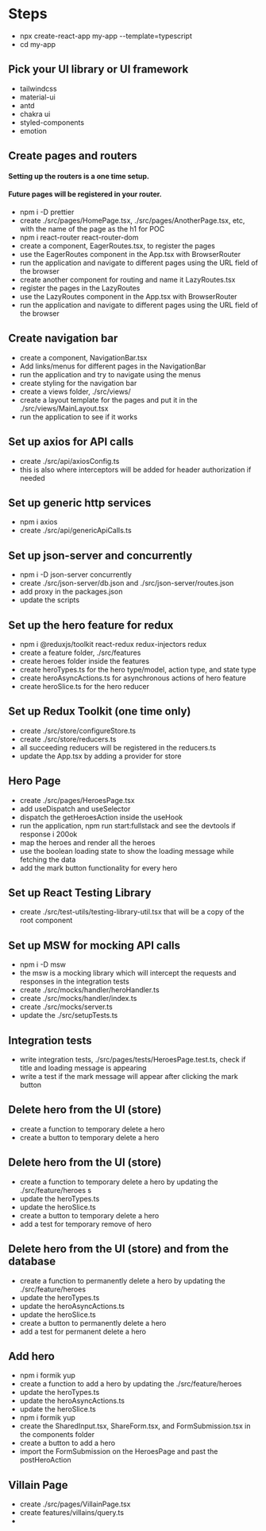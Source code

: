 # Steps

- npx create-react-app my-app --template=typescript
- cd my-app

## Pick your UI library or UI framework

- tailwindcss
- material-ui
- antd
- chakra ui
- styled-components
- emotion

## Create pages and routers

#### Setting up the routers is a one time setup.

#### Future pages will be registered in your router.

- npm i -D prettier
- create ./src/pages/HomePage.tsx, ./src/pages/AnotherPage.tsx, etc, with the name of the page as the h1 for POC
- npm i react-router react-router-dom
- create a component, EagerRoutes.tsx, to register the pages
- use the EagerRoutes component in the App.tsx with BrowserRouter
- run the application and navigate to different pages using the URL field of the browser
- create another component for routing and name it LazyRoutes.tsx
- register the pages in the LazyRoutes
- use the LazyRoutes component in the App.tsx with BrowserRouter
- run the application and navigate to different pages using the URL field of the browser

## Create navigation bar

- create a component, NavigationBar.tsx
- Add links/menus for different pages in the NavigationBar
- run the application and try to navigate using the menus
- create styling for the navigation bar
- create a views folder, ./src/views/
- create a layout template for the pages and put it in the ./src/views/MainLayout.tsx
- run the application to see if it works

## Set up axios for API calls

- create ./src/api/axiosConfig.ts
- this is also where interceptors will be added for header authorization if needed

## Set up generic http services

- npm i axios
- create ./src/api/genericApiCalls.ts

## Set up json-server and concurrently

- npm i -D json-server concurrently
- create ./src/json-server/db.json and ./src/json-server/routes.json
- add proxy in the packages.json
- update the scripts

## Set up the hero feature for redux

- npm i @reduxjs/toolkit react-redux redux-injectors redux
- create a feature folder, ./src/features
- create heroes folder inside the features
- create heroTypes.ts for the hero type/model, action type, and state type
- create heroAsyncActions.ts for asynchronous actions of hero feature
- create heroSlice.ts for the hero reducer

## Set up Redux Toolkit (one time only)

- create ./src/store/configureStore.ts
- create ./src/store/reducers.ts
- all succeeding reducers will be registered in the reducers.ts
- update the App.tsx by adding a provider for store

## Hero Page

- create ./src/pages/HeroesPage.tsx
- add useDispatch and useSelector
- dispatch the getHeroesAction inside the useHook
- run the application, npm run start:fullstack and see the devtools if response i 200ok
- map the heroes and render all the heroes
- use the boolean loading state to show the loading message while fetching the data
- add the mark button functionality for every hero

## Set up React Testing Library

- create ./src/test-utils/testing-library-util.tsx that will be a copy of the root component

## Set up MSW for mocking API calls

- npm i -D msw
- the msw is a mocking library which will intercept the requests and responses in the integration tests
- create ./src/mocks/handler/heroHandler.ts
- create ./src/mocks/handler/index.ts
- create ./src/mocks/server.ts
- update the ./src/setupTests.ts

## Integration tests

- write integration tests, ./src/pages/tests/HeroesPage.test.ts, check if title and loading message is appearing
- write a test if the mark message will appear after clicking the mark button

## Delete hero from the UI (store)

- create a function to temporary delete a hero
- create a button to temporary delete a hero

## Delete hero from the UI (store)

- create a function to temporary delete a hero by updating the ./src/feature/heroes s
- update the heroTypes.ts
- update the heroSlice.ts
- create a button to temporary delete a hero
- add a test for temporary remove of hero

## Delete hero from the UI (store) and from the database

- create a function to permanently delete a hero by updating the ./src/feature/heroes
- update the heroTypes.ts
- update the heroAsyncActions.ts
- update the heroSlice.ts
- create a button to permanently delete a hero
- add a test for permanent delete a hero

## Add hero

- npm i formik yup
- create a function to add a hero by updating the ./src/feature/heroes
- update the heroTypes.ts
- update the heroAsyncActions.ts
- update the heroSlice.ts
- npm i formik yup
- create the SharedInput.tsx, ShareForm.tsx, and FormSubmission.tsx in the components folder
- create a button to add a hero
- import the FormSubmission on the HeroesPage and past the postHeroAction


## Villain Page
- create ./src/pages/VillainPage.tsx
- create features/villains/query.ts
- 
